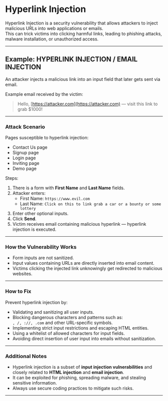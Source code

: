 # Hyperlink Injection

Hyperlink Injection is a security vulnerability that allows attackers to inject malicious URLs into web applications or emails.  
This can trick victims into clicking harmful links, leading to phishing attacks, malware installation, or unauthorized access.

---

## Example: HYPERLINK INJECTION / EMAIL INJECTION

An attacker injects a malicious link into an input field that later gets sent via email.

Example email received by the victim:

> Hello, [https://attacker.com](https://attacker.com) — visit this link to grab $1000!

---

### Attack Scenario

Pages susceptible to hyperlink injection:
- Contact Us page  
- Signup page  
- Login page  
- Inviting page  
- Demo page  

Steps:
1. There is a form with **First Name** and **Last Name** fields.
2. Attacker enters:
   - First Name: `https://www.evil.com`
   - Last Name: `Click on this to link grab a car or a bounty or some lottery`
3. Enter other optional inputs.
4. Click **Send**.
5. Victim receives email containing malicious hyperlink — hyperlink injection is executed.

---

### How the Vulnerability Works

- Form inputs are not sanitized.
- Input values containing URLs are directly inserted into email content.
- Victims clicking the injected link unknowingly get redirected to malicious websites.

---

### How to Fix

Prevent hyperlink injection by:
- Validating and sanitizing all user inputs.
- Blocking dangerous characters and patterns such as:  
  `, /, ://, .com` and other URL-specific symbols.
- Implementing strict input restrictions and escaping HTML entities.
- Using a whitelist of allowed characters for input fields.
- Avoiding direct insertion of user input into emails without sanitization.

---

### Additional Notes

- Hyperlink injection is a subset of **input injection vulnerabilities** and closely related to **HTML injection** and **email injection**.
- It can be exploited for phishing, spreading malware, and stealing sensitive information.
- Always use secure coding practices to mitigate such risks.

---
